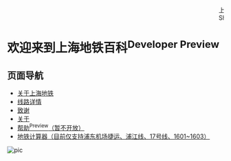 <script src="js/emojiCursor.js" type="text/javascript"></script>

<marquee behavior="scroll" direction="left">上海轨道交通启用乘车扫码登记措施，手机扫描车窗二维码填写手机号，换车需再次扫码。全程戴口罩，人流避拥挤，谢谢配合！<br/>Shanghai Metro has implemented the code scanning registration measures for vehicles. The mobile phone scans the QR code of the car window and fills in the mobile phone number. It is necessary to scan the code again when changing cars. Wear masks throughout, to avoid crowding, thank you for your cooperation!</marquee>

# 欢迎来到上海地铁百科<sup>Developer Preview </sup>

## 页面导航

- [关于上海地铁](shanghaimetro.md)
- [线路详情](line.md)
- [致谢](https://stwiki-021.github.io/thanks.html)
- [关于](https://stwiki-021.github.io/thanks.html)
- [帮助<sup>Preview</sup>（暂不开放）](https://STwiki-021.github.io/help)
- [地铁计算器（目前仅支持浦东机场捷运、浦江线、17号线、1601~1603）](searchtool.md)

![pic](https://api.berryapi.net/?service=App.Bing.Images&day=-0)